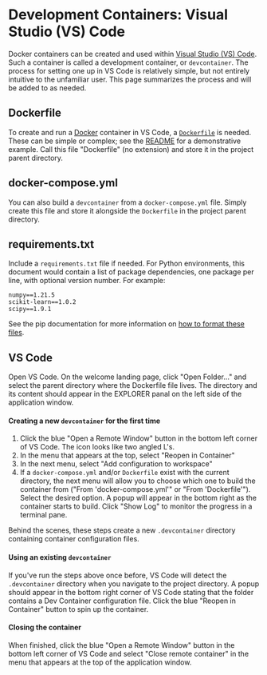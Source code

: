 # Development Containers: Visual Studio (VS) Code

Docker containers can be created and used within [Visual Studio (VS) Code](https://code.visualstudio.com/). Such a container is called a development container, or `devcontainer`. The process for setting one up in VS Code is relatively simple, but not entirely intuitive to the unfamiliar user. This page summarizes the process and will be added to as needed.

## Dockerfile

To create and run a [Docker](https://www.docker.com/) container in VS Code, a [`Dockerfile`](https://docs.docker.com/develop/develop-images/dockerfile_best-practices/) is needed. These can be simple or complex; see the [README](README.md) for a demonstrative example. Call this file "Dockerfile" (no extension) and store it in the project parent directory.

## docker-compose.yml

You can also build a `devcontainer` from a `docker-compose.yml` file. Simply create this file and store it alongside the `Dockerfile` in the project parent directory.

## requirements.txt

Include a `requirements.txt` file if needed. For Python environments, this document would contain a list of package dependencies, one package per line, with optional version number. For example:

```
numpy==1.21.5
scikit-learn==1.0.2
scipy==1.9.1
```

See the pip documentation for more information on [how to format these files](https://pip.pypa.io/en/latest/reference/requirements-file-format/#requirements-file-format).

## VS Code

Open VS Code. On the welcome landing page, click "Open Folder..." and select the parent directory where the Dockerfile file lives. The directory and its content should appear in the EXPLORER panal on the left side of the application window.

#### Creating a new `devcontainer` for the first time

1. Click the blue "Open a Remote Window" button in the bottom left corner of VS Code. The icon looks like two angled L's.
2. In the menu that appears at the top, select "Reopen in Container"
3. In the next menu, select "Add configuration to workspace"
4. If a `docker-compose.yml` and/or `Dockerfile` exist with the current directory, the next menu will allow you to choose which one to build the container from ("From 'docker-compose.yml'" or "From 'Dockerfile'"). Select the desired option. A popup will appear in the bottom right as the container starts to build. Click "Show Log" to monitor the progress in a terminal pane.

Behind the scenes, these steps create a new `.devcontainer` directory containing container configuration files.

#### Using an existing `devcontainer`

If you've run the steps above once before, VS Code will detect the `.devcontainer` directory when you navigate to the project directory. A popup should appear in the bottom right corner of VS Code stating that the folder contains a Dev Container configuration file. Click the blue "Reopen in Container" button to spin up the container.

#### Closing the container

When finished, click the blue "Open a Remote Window" button in the bottom left corner of VS Code and select "Close remote container" in the menu that appears at the top of the application window.
